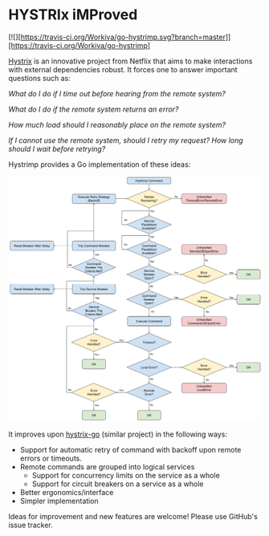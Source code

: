 HYSTRIx iMProved
===================
[![][https://travis-ci.org/Workiva/go-hystrimp.svg?branch=master]][https://travis-ci.org/Workiva/go-hystrimp]

[Hystrix](https://github.com/Netflix/Hystrix) is an innovative project from Netflix that aims to make interactions with external dependencies robust. It forces one to answer important questions such as:

*What do I do if I time out before hearing from the remote system?*

*What do I do if the remote system returns an error?*

*How much load should I reasonably place on the remote system?*

*If I cannot use the remote system, should I retry my request? How long should I wait before retrying?* 

Hystrimp provides a Go implementation of these ideas:

![Hystrix Flow](flow.png)

It improves upon [hystrix-go](https://github.com/afex/hystrix-go) (similar project) in the following ways:

* Support for automatic retry of command with backoff upon remote errors or timeouts.
* Remote commands are grouped into logical services
   * Support for concurrency limits on the service as a whole
   * Support for circuit breakers on a service as a whole
* Better ergonomics/interface
* Simpler implementation

Ideas for improvement and new features are welcome! Please use GitHub's issue tracker.
